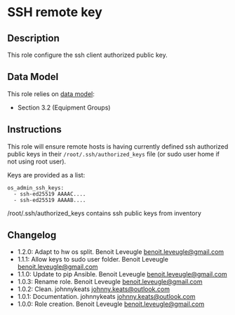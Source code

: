 # SSH remote key

## Description

This role configure the ssh client authorized public key.

## Data Model

This role relies on [data model](https://github.com/bluebanquise/bluebanquise/blob/master/resources/data_model.md):
* Section 3.2 (Equipment Groups)

## Instructions

This role will ensure remote hosts is having currently defined ssh authorized public keys in their `/root/.ssh/authorized_keys` file
(or sudo user home if not using root user).

Keys are provided as a list:

```
os_admin_ssh_keys:
  - ssh-ed25519 AAAAC....
  - ssh-ed25519 AAAAB....
```

/root/.ssh/authorized_keys contains ssh public keys from inventory

## Changelog

* 1.2.0: Adapt to hw os split. Benoit Leveugle <benoit.leveugle@gmail.com>
* 1.1.1: Allow keys to sudo user folder. Benoit Leveugle <benoit.leveugle@gmail.com>
* 1.1.0: Update to pip Ansible. Benoit Leveugle <benoit.leveugle@gmail.com>
* 1.0.3: Rename role. Benoit Leveugle <benoit.leveugle@gmail.com>
* 1.0.2: Clean. johnnykeats <johnny.keats@outlook.com>
* 1.0.1: Documentation. johnnykeats <johnny.keats@outlook.com>
* 1.0.0: Role creation. Benoit Leveugle <benoit.leveugle@gmail.com>
